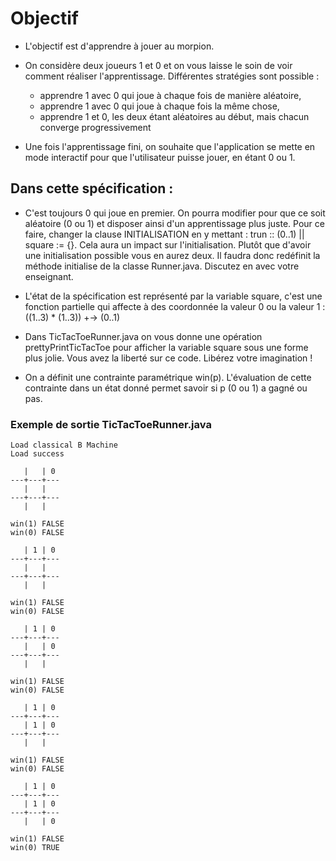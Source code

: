 # Objectif

* L'objectif est d'apprendre à jouer au morpion.
* On considère deux joueurs 1 et 0 et on vous laisse le soin de voir comment réaliser l'apprentissage. Différentes stratégies sont possible : 

    - apprendre 1 avec 0 qui joue à chaque fois de manière aléatoire, 
    - apprendre 1 avec 0 qui joue à chaque fois la même chose,
    - apprendre 1 et 0, les deux étant aléatoires au début, mais chacun converge progressivement

* Une fois l'apprentissage fini, on souhaite que l'application se mette en mode interactif pour que l'utilisateur puisse jouer, en étant 0 ou 1. 


## Dans cette spécification :

* C'est toujours 0 qui joue en premier. On pourra modifier pour que ce soit aléatoire (0 ou 1) et disposer ainsi d'un apprentissage plus juste. Pour ce faire, changer la clause INITIALISATION en y mettant : trun :: (0..1) || square := {}. Cela aura un impact sur l'initialisation. Plutôt que d'avoir une initialisation possible vous en aurez deux. Il faudra donc redéfinit la méthode initialise de la classe Runner.java. Discutez en avec votre enseignant. 

* L'état de la spécification est représenté par la variable square, c'est une fonction partielle qui affecte à des coordonnée la valeur 0 ou la valeur 1 : ((1..3) * (1..3)) +-> (0..1) 

* Dans TicTacToeRunner.java on vous donne une opération prettyPrintTicTacToe pour afficher la variable square sous une forme plus jolie. Vous avez la liberté sur ce code. Libérez votre imagination !

* On a définit une contrainte paramétrique win(p). L'évaluation de cette contrainte dans un état donné permet savoir si p (0 ou 1) a gagné ou pas.

### Exemple de sortie TicTacToeRunner.java

```
Load classical B Machine
Load success

   |   | 0
---+---+---
   |   |  
---+---+---
   |   |  

win(1) FALSE
win(0) FALSE

   | 1 | 0
---+---+---
   |   |  
---+---+---
   |   |  

win(1) FALSE
win(0) FALSE

   | 1 | 0
---+---+---
   |   | 0
---+---+---
   |   |  

win(1) FALSE
win(0) FALSE

   | 1 | 0
---+---+---
   | 1 | 0
---+---+---
   |   |  

win(1) FALSE
win(0) FALSE

   | 1 | 0
---+---+---
   | 1 | 0
---+---+---
   |   | 0

win(1) FALSE
win(0) TRUE
